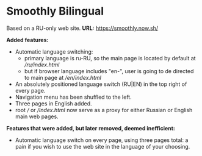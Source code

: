 # Smoothly Bilingual

Based on a RU-only web site. 
**URL:** https://smoothly.now.sh/

**Added features:**
* Automatic language switching:
  * primary language is ru-RU, so the main page is located by default at */ru/index.html*
  * but if browser language includes "en-", user is going to de directed to main page at */en/index.html*
* An absolutely positioned language switch (RU|EN) in the top right of every page.
* Navigation menu has been shuffled to the left.
* Three pages in English added.
* root */* or */index.html* now serve as a proxy for either Russian or English main web pages.

**Features that were added, but later removed, deemed inefficient:**
* Automatic language switch on every page, using three pages total: a pain if you wish to use the web site in the language of your choosing. 
